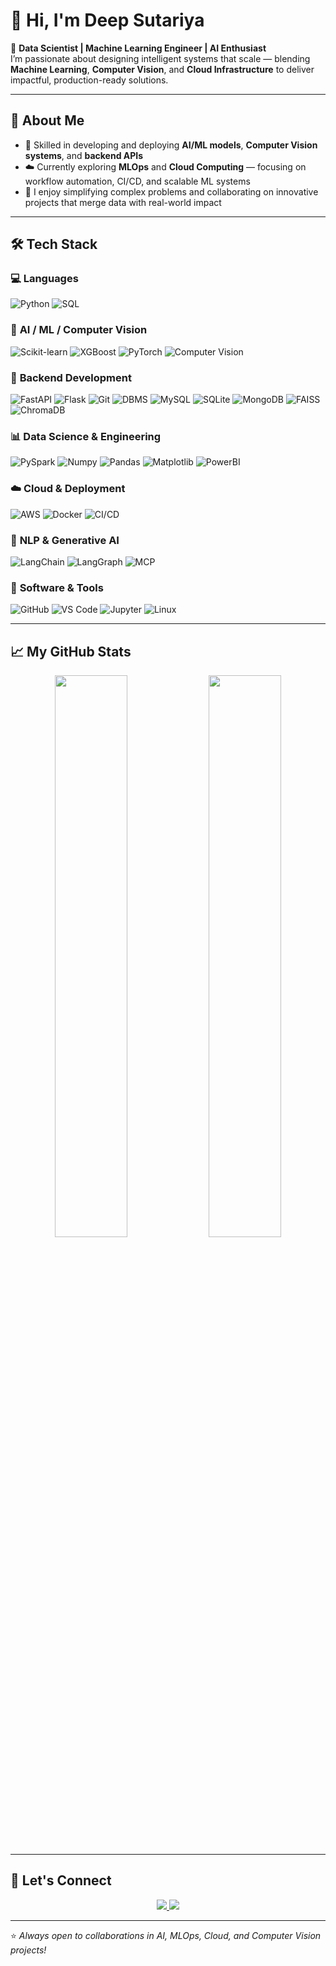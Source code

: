 # 👋 Hi, I'm Deep Sutariya  

🚀 **Data Scientist | Machine Learning Engineer | AI Enthusiast**  
I’m passionate about designing intelligent systems that scale — blending **Machine Learning**, **Computer Vision**, and **Cloud Infrastructure** to deliver impactful, production-ready solutions.

---

## 🧠 About Me  

- 🎯 Skilled in developing and deploying **AI/ML models**, **Computer Vision systems**, and **backend APIs**  
- ☁️ Currently exploring **MLOps** and **Cloud Computing** — focusing on workflow automation, CI/CD, and scalable ML systems  
- 💬 I enjoy simplifying complex problems and collaborating on innovative projects that merge data with real-world impact  

---

## 🛠️ Tech Stack  

### 💻 **Languages**
![Python](https://img.shields.io/badge/Python-3776AB?style=for-the-badge&logo=python&logoColor=white)
![SQL](https://img.shields.io/badge/SQL-4479A1?style=for-the-badge&logo=mysql&logoColor=white)

### 🤖 **AI / ML / Computer Vision**
![Scikit-learn](https://img.shields.io/badge/Scikit--learn-F7931E?style=for-the-badge&logo=scikit-learn&logoColor=white)
![XGBoost](https://img.shields.io/badge/XGBoost-FF6600?style=for-the-badge&logo=xgboost&logoColor=white)
![PyTorch](https://img.shields.io/badge/PyTorch-EE4C2C?style=for-the-badge&logo=pytorch&logoColor=white)
![Computer Vision](https://img.shields.io/badge/Computer%20Vision-1E90FF?style=for-the-badge)

### 🧩 **Backend Development**
![FastAPI](https://img.shields.io/badge/FastAPI-009688?style=for-the-badge&logo=fastapi&logoColor=white)
![Flask](https://img.shields.io/badge/Flask-000000?style=for-the-badge&logo=flask&logoColor=white)
![Git](https://img.shields.io/badge/Git-F05032?style=for-the-badge&logo=git&logoColor=white)
![DBMS](https://img.shields.io/badge/DBMS-336791?style=for-the-badge)
![MySQL](https://img.shields.io/badge/MySQL-4479A1?style=for-the-badge&logo=mysql&logoColor=white)
![SQLite](https://img.shields.io/badge/SQLite-07405E?style=for-the-badge&logo=sqlite&logoColor=white)
![MongoDB](https://img.shields.io/badge/MongoDB-47A248?style=for-the-badge&logo=mongodb&logoColor=white)
![FAISS](https://img.shields.io/badge/FAISS-005571?style=for-the-badge)
![ChromaDB](https://img.shields.io/badge/ChromaDB-663399?style=for-the-badge)

### 📊 **Data Science & Engineering**
![PySpark](https://img.shields.io/badge/PySpark-E25A1C?style=for-the-badge&logo=apache-spark&logoColor=white)
![Numpy](https://img.shields.io/badge/Numpy-013243?style=for-the-badge&logo=numpy&logoColor=white)
![Pandas](https://img.shields.io/badge/Pandas-150458?style=for-the-badge&logo=pandas&logoColor=white)
![Matplotlib](https://img.shields.io/badge/Matplotlib-11557C?style=for-the-badge)
![PowerBI](https://img.shields.io/badge/Power%20BI-F2C811?style=for-the-badge&logo=powerbi&logoColor=black)

### ☁️ **Cloud & Deployment**
![AWS](https://img.shields.io/badge/AWS-FF9900?style=for-the-badge&logo=amazon-aws&logoColor=white)
![Docker](https://img.shields.io/badge/Docker-2496ED?style=for-the-badge&logo=docker&logoColor=white)
![CI/CD](https://img.shields.io/badge/CI%2FCD-181717?style=for-the-badge&logo=githubactions&logoColor=white)

### 🧠 **NLP & Generative AI**
![LangChain](https://img.shields.io/badge/LangChain-00C7B7?style=for-the-badge)
![LangGraph](https://img.shields.io/badge/LangGraph-0078D7?style=for-the-badge)
![MCP](https://img.shields.io/badge/MCP%20Protocol-FF4B4B?style=for-the-badge)

### 🧰 **Software & Tools**
![GitHub](https://img.shields.io/badge/GitHub-181717?style=for-the-badge&logo=github&logoColor=white)
![VS Code](https://img.shields.io/badge/VS%20Code-0078D4?style=for-the-badge&logo=visual-studio-code&logoColor=white)
![Jupyter](https://img.shields.io/badge/Jupyter-F37626?style=for-the-badge&logo=jupyter&logoColor=white)
![Linux](https://img.shields.io/badge/Linux-FCC624?style=for-the-badge&logo=linux&logoColor=black)

---

## 📈 My GitHub Stats  

<p align="center">
  <img width="48%" src="https://github-readme-stats.vercel.app/api?username=deepsutariya&show_icons=true&theme=tokyonight" />
  <img width="48%" src="https://github-readme-stats.vercel.app/api/top-langs/?username=deepsutariya&layout=compact&theme=tokyonight" />
</p>

---

## 🤝 Let's Connect  

<p align="center">
  <a href="https://www.linkedin.com/in/deep-sutariya-831a31253/">
    <img src="https://img.shields.io/badge/LinkedIn-0077B5?style=for-the-badge&logo=linkedin&logoColor=white"/>
  </a>
  <a href="mailto:deepsutariya346@gmail.com">
    <img src="https://img.shields.io/badge/Gmail-D14836?style=for-the-badge&logo=gmail&logoColor=white"/>
  </a>
</p>

---

⭐ *Always open to collaborations in AI, MLOps, Cloud, and Computer Vision projects!*
